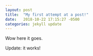 ```yaml
---
layout: post
title:  "My first attempt at a post!"
date:   2018-10-22 17:15:27 -0500
categories: jekyll update
---
```

Wow here it goes.


Update: it works!
